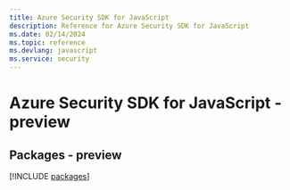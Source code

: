 ```yaml
---
title: Azure Security SDK for JavaScript
description: Reference for Azure Security SDK for JavaScript
ms.date: 02/14/2024
ms.topic: reference
ms.devlang: javascript
ms.service: security
---
```

# Azure Security SDK for JavaScript - preview
## Packages - preview
[!INCLUDE [packages](security-index.md)]
